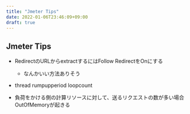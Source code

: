 ```yaml
---
title: "Jmeter Tips"
date: 2022-01-06T23:46:09+09:00
draft: true
---
```


## Jmeter Tips

* RedirectのURLからextractするにはFollow RedirectをOnにする
    * なんかいい方法ありそう

* thread rumpupperiod loopcount

* 負荷をかける側の計算リソースに対して、送るリクエストの数が多い場合OutOfMemoryが起きる
